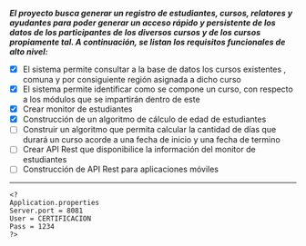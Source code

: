 
***El proyecto busca generar un registro de estudiantes, cursos, relatores y ayudantes para poder generar un acceso rápido y persistente de los datos de los participantes de los diversos cursos y de los cursos propiamente tal. A continuación, se listan los requisitos funcionales de alto nivel:***

- [x] El sistema permite consultar a la base de datos los cursos existentes , comuna y por consiguiente región asignada a dicho curso
- [x] El sistema permite identificar como se compone un curso, con respecto a los módulos que se impartirán dentro de este
- [x] Crear monitor de estudiantes
- [x] Construcción de un algoritmo de cálculo de edad de estudiantes
- [ ] Construir un algoritmo que permita calcular la cantidad de días que durará un curso acorde a una fecha de inicio y una fecha de termino
- [ ] Crear API Rest que disponibilice la información del monitor de estudiantes
- [ ] Construcción de API Rest para aplicaciones móviles

--------------
 
    <?
	Application.properties 
	Server.port = 8081
	User = CERTIFICACION 
	Pass = 1234
    ?>

